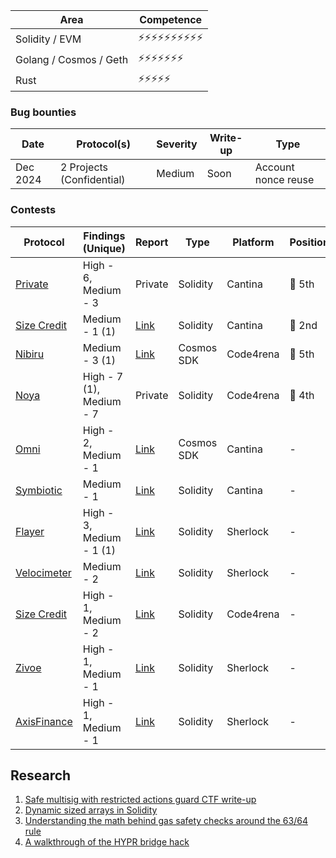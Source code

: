 | Area                   | Competence           |
| ---------------------- | -------------------- |
| Solidity / EVM         | ⚡️⚡️⚡️⚡️⚡️️️⚡️⚡️⚡️⚡️️️⚡️ |
| Golang / Cosmos / Geth | ⚡️⚡️⚡️⚡️⚡⚡️⚡   ️️    |
| Rust                   | ⚡️⚡⚡⚡⚡️️️️           |

### Bug bounties

| Date     | Protocol(s)                                                                        | Severity                 | Write-up                               | Type                |
| -------- | ---------------------------------------------------------------------------------- | ------------------------ | -------------------------------------- | ------------------- |
| Dec 2024 | 2 Projects (Confidential)                                                          | Medium                   | Soon                                   | Account nonce reuse |

### Contests

| Protocol                                                                             | Findings (Unique)        | Report                                         | Type               | Platform  | Position |
| ------------------------------------------------------------------------------------ | ------------------------ | ---------------------------------------------- | ------------------ | --------- | -------- |
| [Private](https://x.com/flack00n/status/1924902897046745482)                         | High - 6, Medium - 3     | Private                                        | Solidity           | Cantina   | 🏅 5th   |
| [Size Credit](https://cantina.xyz/competitions/d88cb915-64c9-4488-8062-dd16ede7a4a0) | Medium - 1 (1)           | [Link](/reports/contests/Size-02-25.md)        | Solidity           | Cantina   | 🥈 2nd   |
| [Nibiru](https://code4rena.com/audits/2024-11-nibiru)                                | Medium - 3 (1)           | [Link](/reports/contests/Nibiru-11-24.md)      | Cosmos SDK         | Code4rena | 🏅 5th   |
| [Noya](https://code4rena.com/audits/2024-04-noya)                                    | High - 7 (1), Medium - 7 | Private                                        | Solidity           | Code4rena | 🏅 4th   |
| [Omni](https://cantina.xyz/competitions/d139882b-2d3a-49ac-9849-9dccef584090)        | High - 2, Medium - 1     | [Link](/reports/contests/Omni-10-24.md)        | Cosmos SDK         | Cantina   | -        |
| [Symbiotic](https://cantina.xyz/competitions/8bab566e-a6d4-4c1b-9f28-71a94bfd1da2)   | Medium - 1               | [Link](/reports/contests/SymbioticFi-09-24.md) | Solidity           | Cantina   | -        |
| [Flayer](https://audits.sherlock.xyz/contests/468)                                   | High - 3, Medium - 1 (1) | [Link](/reports/contests/Flayer-10-24.md)      | Solidity           | Sherlock  | -        |
| [Velocimeter](https://audits.sherlock.xyz/contests/442)                              | Medium - 2               | [Link](/reports/contests/Velocimeter-06-24.md) | Solidity           | Sherlock  | -        |
| [Size Credit](https://code4rena.com/audits/2024-06-size)                             | High - 1, Medium - 2     | [Link](/reports/contests/Size-06-24.md)        | Solidity           | Code4rena | -        |
| [Zivoe](https://audits.sherlock.xyz/contests/280)                                    | High - 1, Medium - 1     | [Link](/reports/contests/Zivoe-04-24.md)       | Solidity           | Sherlock  | -        |
| [AxisFinance](https://audits.sherlock.xyz/contests/206)                              | High - 1, Medium - 1     | [Link](/reports/contests/AxisFinance-03-24.md) | Solidity           | Sherlock  | -        |

## Research

1. [Safe multisig with restricted actions guard CTF write-up](https://medium.com/@flackoon/your-safe-wallet-guard-might-not-be-enough-523f28924922)
1. [Dynamic sized arrays in Solidity](https://x.com/flack00n/status/1841382358039097594)
1. [Understanding the math behind gas safety checks around the 63/64 rule](https://x.com/flack00n/status/1847303705239916653)
1. [A walkthrough of the HYPR bridge hack](https://x.com/flack00n/status/1735570184352543113) 
